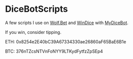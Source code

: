 # DiceBotScripts

A few scripts I use on [Wolf.Bet](https://wolf.bet?c=jagbot "Wolf.Bet") and [WinDice](https://windice.io/?r=qmpsr13 "WinDice.io") with [MyDiceBot](https://mydicebot.com/ "MyDiceBot").

If you win, consider tipping. 

ETH: 0x8254e2E40bC39A67334330ae26860aF65BaE6B1e 

BTC: 376nTZcsNTVnFoNYY9LTKydFytfzZpSEp4 
